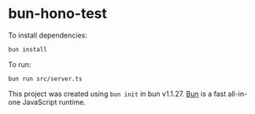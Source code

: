 # bun-hono-test

To install dependencies:

```bash
bun install
```

To run:

```bash
bun run src/server.ts
```

This project was created using `bun init` in bun v1.1.27. [Bun](https://bun.sh) is a fast all-in-one JavaScript runtime.
